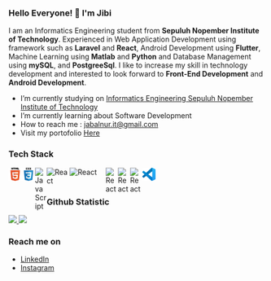 ### Hello Everyone! 👋 I'm Jibi

I am an Informatics Engineering student from **Sepuluh Nopember Institute of Technology**. Experienced in Web Application Development using framework such as **Laravel** and **React**, Android Development using **Flutter**, Machine Learning using **Matlab** and **Python** and Database Management using **mySQL**, and **PostgreeSql**. I like to increase my skill in technology development and interested to look forward to **Front-End Development** and **Android Development**.

- I’m currently studying on <a href="https://www.its.ac.id/id/beranda/" target="_blank" rel="noopener noreferrer">Informatics Engineering Sepuluh Nopember Institute of Technology</a>
- I’m currently learning about Software Development
- How to reach me : jabalnur.it@gmail.com
- Visit my portofolio <a href="https://jabalnurit.github.io/">Here</a>

### Tech Stack

<a href="https://www.w3.org/html/" target="_blank"><img align="left" alt="HTML5" width="26px" src="https://raw.githubusercontent.com/github/explore/80688e429a7d4ef2fca1e82350fe8e3517d3494d/topics/html/html.png" /></a>
<a href="https://www.w3schools.com/css/" target="_blank"><img align="left" alt="CSS3" width="26px" src="https://raw.githubusercontent.com/github/explore/80688e429a7d4ef2fca1e82350fe8e3517d3494d/topics/css/css.png" /></a>
<a href="#"><img align="left" alt="JavaScript" title="JavaScript" width="23x" src="https://upload.wikimedia.org/wikipedia/commons/9/99/Unofficial_JavaScript_logo_2.svg" /></a>
<a href="https://www.php.net/"><img align="left" alt="React" title="PHP" width="45px" src="https://upload.wikimedia.org/wikipedia/commons/2/27/PHP-logo.svg" /></a>
<a href="https://www.php.net/"><img align="left" alt="React" title="PHP" width="71px" src="https://laravel.com/img/logotype.min.svg" /></a>
<a href="https://www.php.net/"><img align="left" alt="React" title="kotlin" width="24px" src="https://upload.wikimedia.org/wikipedia/commons/thumb/7/74/Kotlin_Icon.png/600px-Kotlin_Icon.png" /></a>
<a href="https://www.php.net/"><img align="left" alt="React" title="kotlin" width="24px" src="https://upload.wikimedia.org/wikipedia/commons/thumb/2/21/Matlab_Logo.png/667px-Matlab_Logo.png?20170128174110" /></a>
<a href="https://www.php.net/"><img align="left" alt="React" title="kotlin" width="24px" src="https://upload.wikimedia.org/wikipedia/commons/thumb/1/18/ISO_C%2B%2B_Logo.svg/120px-ISO_C%2B%2B_Logo.svg.png" /></a>
<img align="left" alt="Visual Studio Code" width="26px" src="https://raw.githubusercontent.com/github/explore/80688e429a7d4ef2fca1e82350fe8e3517d3494d/topics/visual-studio-code/visual-studio-code.png" />

<br>
<br>

### Github Statistic

<p align="left">
<a href="https://github.com/jabalnurit">
  <img height="180em" src="https://github-readme-stats-eight-theta.vercel.app/api?username=jabalnurit&show_icons=true&theme=algolia&include_all_commits=true&count_private=true"/>
  <img height="180em" src="https://github-readme-stats-eight-theta.vercel.app/api/top-langs/?username=jabalnurit&layout=compact&langs_count=8&theme=algolia"/>
</a>
</p>

### Reach me on

- <a href="https://linkedin.com/in/jabalnur">LinkedIn</a>
- <a href="https://instagram.com/jibi.bm2">Instagram</a>
